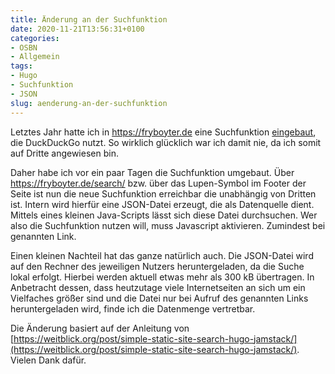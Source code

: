```yaml
---
title: Änderung an der Suchfunktion
date: 2020-11-21T13:56:31+0100
categories:
- OSBN
- Allgemein
tags:
- Hugo 
- Suchfunktion
- JSON
slug: aenderung-an-der-suchfunktion
---
```

Letztes Jahr hatte ich in https://fryboyter.de eine Suchfunktion [eingebaut](https://fryboyter.de/fryboyter-um-suchfunktion-erweitert/), die DuckDuckGo nutzt. So wirklich glücklich war ich damit nie, da ich somit auf Dritte angewiesen bin.

Daher habe ich vor ein paar Tagen die Suchfunktion umgebaut. Über https://fryboyter.de/search/ bzw. über das Lupen-Symbol im Footer der Seite ist nun die neue Suchfunktion erreichbar die unabhängig von Dritten ist. Intern wird hierfür eine JSON-Datei erzeugt, die als Datenquelle dient. Mittels eines kleinen Java-Scripts lässt sich diese Datei durchsuchen. Wer also die Suchfunktion nutzen will, muss Javascript aktivieren. Zumindest bei genannten Link.

Einen kleinen Nachteil hat das ganze natürlich auch. Die JSON-Datei wird auf den Rechner des jeweiligen Nutzers heruntergeladen, da die Suche lokal erfolgt. Hierbei werden aktuell etwas mehr als 300 kB übertragen. In Anbetracht dessen, dass heutzutage viele Internetseiten an sich um ein Vielfaches größer sind und die Datei nur bei Aufruf des genannten Links heruntergeladen wird, finde ich die Datenmenge vertretbar.

Die Änderung basiert auf der Anleitung von [https://weitblick.org/post/simple-static-site-search-hugo-jamstack/](https://weitblick.org/post/simple-static-site-search-hugo-jamstack/). Vielen Dank dafür.
